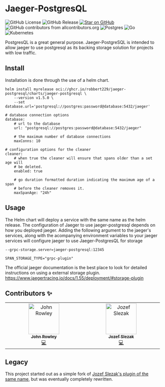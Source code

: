 # Jaeger-PostgresQL

![GitHub License](https://img.shields.io/github/license/robbert229/jaeger-postgresql)
![GitHub Release](https://img.shields.io/github/v/release/robbert229/jaeger-postgresql)
[![Star on GitHub](https://img.shields.io/github/stars/robbert229/jaeger-postgresql.svg?style=flat)](https://github.com/robbert229/jaeger-postresql/stargazers)
![GitHub contributors from allcontributors.org](https://img.shields.io/github/all-contributors/robbert229/jaeger-postgresql)
![Postgres](https://img.shields.io/badge/postgres-%23316192.svg?style=flat&logo=postgresql&logoColor=white)
![Go](https://img.shields.io/badge/go-%2300ADD8.svg?style=flat&logo=go&logoColor=white)
![Kubernetes](https://img.shields.io/badge/kubernetes-%23326ce5.svg?style=flat&logo=kubernetes&logoColor=white)

PostgresQL is a great general purpose. Jaeger-PostgreSQL is intended to allow jaeger
to use postgresql as its backing storage solution for projects with low traffic. 

## Install

Installation is done through the use of a helm chart. 

<!-- x-release-please-start-version -->
```
helm install myrelease oci://ghcr.io/robbert229/jaeger-postgresql/charts/jaeger-postgresql \
    --version v1.5.0 \
    --set database.url='postgresql://postgres:password@database:5432/jaeger'
```
<!-- x-release-please-end -->

```
# database connection options
database:
    # url to the database
    url: "postgresql://postgres:password@database:5432/jaeger" 
    
    # the maximum number of database connections 
    maxConns: 10 

# configuration options for the cleaner
cleaner:
    # when true the cleaner will ensure that spans older than a set age will
    # be deleted.
    enabled: true

    # go duration formatted duration indicating the maximum age of a span 
    # before the cleaner removes it.
    maxSpanAge: "24h" 
```

## Usage

The Helm chart will deploy a service with the same name as the helm release. 
The configuration of Jaeger to use jaeger-postgresql depends on how you 
deployed jaeger. Adding the following argument to the jaeger's services, along
with the acompanying environment variables to your jaeger services will 
configure jaeger to use Jaeger-PostgresQL for storage 

`--grpc-storage.server=jaeger-postgresql:12345`

`SPAN_STORAGE_TYPE="grpc-plugin"`

The official jaeger documentation is the best place to look for detailed instructions on using a external storage plugin. https://www.jaegertracing.io/docs/1.55/deployment/#storage-plugin

## Contributors ✨

<!-- ALL-CONTRIBUTORS-LIST:START - Do not remove or modify this section -->
<!-- prettier-ignore-start -->
<!-- markdownlint-disable -->
<table>
  <tbody>
    <tr>
      <td align="center" valign="top" width="14.28%"><a href="http://blog.johnrowley.co"><img src="https://avatars.githubusercontent.com/u/3454480?v=4?s=100" width="100px;" alt="John Rowley"/><br /><sub><b>John Rowley</b></sub></a><br /><a href="https://github.com/robbert229/jaeger-postgresql/commits?author=robbert229" title="Code">💻</a></td>
      <td align="center" valign="top" width="14.28%"><a href="https://github.com/jozef-slezak"><img src="https://avatars.githubusercontent.com/u/16844103?v=4?s=100" width="100px;" alt="Jozef Slezak"/><br /><sub><b>Jozef Slezak</b></sub></a><br /><a href="https://github.com/robbert229/jaeger-postgresql/commits?author=jozef-slezak" title="Code">💻</a></td>
    </tr>
  </tbody>
</table>

<!-- markdownlint-restore -->
<!-- prettier-ignore-end -->

<!-- ALL-CONTRIBUTORS-LIST:END -->

## Legacy

This project started out as a simple fork of [Jozef Slezak's plugin of the same name](jozef-slezak/jaeger-postgresql), but was eventually completely rewritten. 
